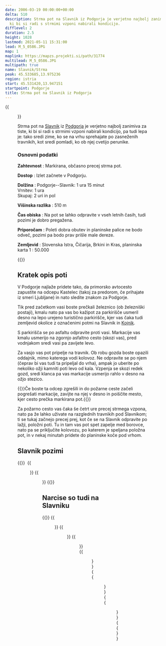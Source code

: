 ```yaml
---
date: 2006-03-19 00:00:00+00:00
delta: 510
description: Strma pot na Slavnik iz Podgorja je verjetno najbolj zanimiva za tiste,
  ki bi si radi s strmimi vzponi nabirali kondicijo.
difflevel: 2
duration: 2.5
height: 1028
lastmod: 2021-05-11 15:31:00
lead: M_5_0586.JPG
map: 1
maplink: https://mapzs.projekti.si/path/31774
multilead: M_5_0586.JPG
multipath: true
name: Slavnik/Strma
peak: 45.533685,13.975236
region: istria
start: 45.531420,13.947151
startpoint: Podgorje
title: Strma pot na Slavnik iz Podgorja
---
```

{{<figure src="M_5_0586.JPG">}}

Strma pot na [Slavnik](../) iz [Podgorja](../podgorje) je verjetno najbolj zanimiva za tiste, ki bi si radi s strmimi vzponi nabirali kondicijo, pa tudi lepa je: tako sredi zime, ko se na vrhu sprehajate po zasneženih travnikih, kot sredi pomladi, ko ob njej cvetijo perunike.

### Osnovni podatki

**Zahtevnost**
:   Markirana, občasno precej strma pot.

**Dostop**
:   Izlet začnete v Podgorju.

**Dolžina**
:   Podgorje--Slavnik: 1 ura 15 minut\
    Vrnitev: 1 ura\
    Skupaj: 2 uri in pol

**Višinska razlika**
:   510 m

**Čas obiska**
:   Na pot se lahko odpravite v vseh letnih časih, tudi pozimi je dobro pregažena.

**Priporočam**
:   Poleti dobra obutev in planinske palice ne bodo odveč, pozimi pa bodo prav prišle male dereze.

**Zemljevid**
:   Slovenska Istra, Čičarija, Brkini in Kras, planinska karta 1 : 50.000

{{<hike-details-extra>}}

Kratek opis poti
----------------

V Podgorje najlaže pridete tako, da primorsko avtocesto zapustite na odcepu Kastelec (takoj za predorom, če prihajate iz smeri Ljubljane) in nato sledite znakom za Podgorje.

Tik pred začetkom vasi boste prečkali železnico (ob železniški postaji), kmalu nato pa vas bo kažipot za parkirišče usmeril desno na lepo urejeno turistično parkirišče, kjer vas čaka tudi zemljevid okolice z označenimi potmi na Slavnik in [Kojnik](../../kojnik).

S parkirišča se po asfaltu odpravite proti vasi. Markacije vas kmalu usmerijo na zgornjo asfaltno cesto (skozi vas), pred vodnjakom sredi vasi pa zavijete levo.

Za vasjo vas pot pripelje na travnik. Ob robu gozda boste opazili oddajnik, mimo katerega vodi kolovoz. Ne odpravite se po njem (čeprav bi vas tudi ta pripeljal do vrha), ampak jo uberite po nekoliko ožji kamniti poti levo od kala. Vzpenja se skozi redek gozd, sredi klanca pa vas markacije usmerijo rahlo v desno na ožjo stezico.

{{<note info>}}Če boste ta odcep zgrešili in do požarne ceste začeli pogrešati markacije, zavijte na njej v desno in poiščite mesto, kjer cesto prečka markirana pot.{{</note>}}

Za požarno cesto vas čaka še četrt ure precej strmega vzpona, nato pa že lahko uživate na razglednih travnikih pod Slavnikom; ti se tukaj začnejo precej prej, kot če se na Slavnik odpravite po lažji, položni poti. Tu in tam vas pot spet zapelje med borovce, nato pa se priključite kolovozu, po katerem je speljana položna pot, in v nekaj minutah pridete do planinske koče pod vrhom.

## Slavnik pozimi

{{<gallery>}} 
{{<figure src="M_5_0588.JPG" caption="Travniki pod vrhom">}}
{{<figure src="M_5_0590.JPG" caption="Vrh Slavnika">}}
{{</gallery>}}

## Narcise so tudi na Slavniku

{{<gallery>}}
{{<figure src="M_20210510_094648.jpg">}}
{{<figure src="M_20210510_095239.jpg">}}
{{<figure src="M_20210510_095505.jpg">}}
{{<figure src="M_20210510_095625.jpg">}}
{{<figure src="M_20210510_100216.jpg">}}
{{<figure src="M_20210510_110815.jpg">}}
{{</gallery>}}
